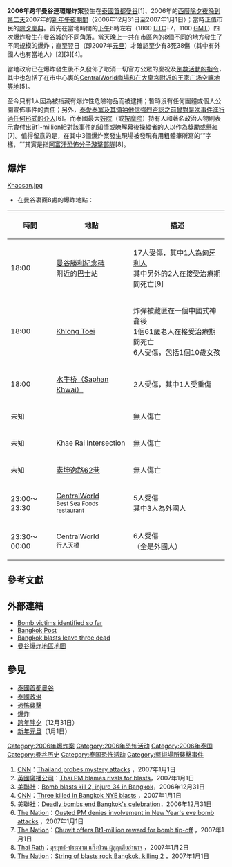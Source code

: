 **2006年跨年曼谷連環爆炸案**發生在[泰國](../Page/泰國.md "wikilink")[首都](../Page/首都.md "wikilink")[曼谷](../Page/曼谷.md "wikilink")\[1\]、2006年的[西曆除夕夜晚到第二天](../Page/西曆除夕.md "wikilink")2007年的[新年午夜期間](../Page/新年.md "wikilink")（2006年12月31日至2007年1月1日）；當時正值市民的[除夕慶典](../Page/除夕.md "wikilink")。首先在當地時間的[下午](../Page/下午.md "wikilink")6時左右（1800
[UTC](../Page/UTC.md "wikilink")+7，1100
[GMT](../Page/GMT.md "wikilink")）四次爆炸發生在曼谷城的不同角落。當天晚上一共在市區內的8個不同的地方發生了不同規模的爆炸；直至翌日（即2007年[元旦](../Page/元旦.md "wikilink")）才確認至少有3死38傷（其中有外國人也有當地人）\[2\]\[3\]\[4\]。

當地政府已在爆炸發生後不久發佈了取消一切官方公眾的慶祝及[倒數活動的指令](../Page/倒數.md "wikilink")，其中也包括了在市中心裏的[CentralWorld商場和在](../Page/中央世界商業中心.md "wikilink")[大皇宮附近的](../Page/曼谷大皇宮.md "wikilink")[王家广场空曠地等地](../Page/王家广场.md "wikilink")\[5\]。

至今只有1人因為被指藏有爆炸性危險物品而被逮捕；暫時沒有任何團體或個人公開宣佈事件的責任；另外，[泰愛泰黨及其領袖](../Page/泰愛泰黨.md "wikilink")[他信強烈否認之前曾對是次事件進行過任何形式的介入](../Page/塔克辛·欽那瓦.md "wikilink")\[6\]。而泰國最大[妓院](../Page/妓院.md "wikilink")（或[按摩院](../Page/按摩院.md "wikilink")）持有人和著名政治人物則表示會付出Bt1-million給對該事件的知情或瞭解幕後操縱者的人以作為獎勵或懸紅\[7\]。值得留意的是，在其中3個爆炸案發生現場被發現有用粗體筆所寫的“”字樣，“”其實是指[阿富汗恐怖分子游擊部隊](../Page/阿富汗.md "wikilink")\[8\]。

## 爆炸

[Khaosan.jpg](https://zh.wikipedia.org/wiki/File:Khaosan.jpg "fig:Khaosan.jpg")

  - 在曼谷裏面8處的爆炸地點：

<table>
<thead>
<tr class="header">
<th><p>時間</p></th>
<th><p>地點</p></th>
<th><p>描述</p></th>
</tr>
</thead>
<tbody>
<tr class="odd">
<td><p>18:00</p></td>
<td><p><a href="../Page/勝利紀念碑.md" title="wikilink">曼谷勝利紀念碑</a><br />
附近的<a href="../Page/巴士站.md" title="wikilink">巴士站</a></p></td>
<td><p>17人受傷，其中1人為<a href="../Page/匈牙利.md" title="wikilink">匈牙利人</a><br />
其中另外的2人在接受治療期間死亡[9]</p></td>
</tr>
<tr class="even">
<td><p>18:00</p></td>
<td><p><a href="../Page/空堤縣.md" title="wikilink">Khlong Toei</a></p></td>
<td><p>炸彈被藏匿在一個中國式神龕後<br />
1個61歲老人在接受治療期間死亡<br />
6人受傷，包括1個10歲女孩</p></td>
</tr>
<tr class="odd">
<td><p>18:00</p></td>
<td><p><a href="../Page/水牛桥.md" title="wikilink">水牛桥（Saphan Khwai）</a></p></td>
<td><p>2人受傷，其中1人受重傷</p></td>
</tr>
<tr class="even">
<td><p>未知</p></td>
<td></td>
<td><p>無人傷亡</p></td>
</tr>
<tr class="odd">
<td><p>未知</p></td>
<td><p>Khae Rai Intersection</p></td>
<td><p>無人傷亡</p></td>
</tr>
<tr class="even">
<td><p>未知</p></td>
<td><p><a href="../Page/素坤逸路.md" title="wikilink">素坤逸路62巷</a></p></td>
<td><p>無人傷亡</p></td>
</tr>
<tr class="odd">
<td><p>23:00～23:30</p></td>
<td><p><a href="../Page/中央世界商業中心.md" title="wikilink">CentralWorld</a><br />
<small>Best Sea Foods restaurant</small></p></td>
<td><p>5人受傷<br />
其中3人為外國人</p></td>
</tr>
<tr class="even">
<td><p>23:30～00:00</p></td>
<td><p>CentralWorld<br />
<small>行人天橋</small></p></td>
<td><p>6人受傷<br />
（全是外國人）</p></td>
</tr>
</tbody>
</table>

<div style="text-align: center;">

<small></small>

</div>

## 參考文獻

<references/>

## 外部連結

  - [Bomb victims identified so
    far](https://web.archive.org/web/20070106202540/http://www.nationmultimedia.com/2006/12/31/headlines/headlines_30023004.php)
  - [Bangkok
    Post](http://www.bangkokpost.com/breaking_news/breakingnews.php?id=115636)
  - [Bangkok blasts leave three
    dead](http://news.bbc.co.uk/2/hi/asia-pacific/6221177.stm)
  - [曼谷爆炸地區地圖](http://newsimg.bbc.co.uk/media/images/42401000/gif/_42401971_thailand_bangkok.gif)

## 參見

  - [泰國](../Page/泰國.md "wikilink")[首都](../Page/首都.md "wikilink")[曼谷](../Page/曼谷.md "wikilink")
  - [泰國政治](../Page/泰國政治.md "wikilink")
  - [恐怖襲擊](../Page/恐怖襲擊.md "wikilink")
  - [爆炸](../Page/爆炸.md "wikilink")
  - [跨年](../Page/跨年.md "wikilink")[除夕](../Page/除夕.md "wikilink")（12月31日）
  - [新年](../Page/新年.md "wikilink")[元旦](../Page/元旦.md "wikilink")（1月1日）

[Category:2006年爆炸案](https://zh.wikipedia.org/wiki/Category:2006年爆炸案 "wikilink")
[Category:2006年恐怖活动](https://zh.wikipedia.org/wiki/Category:2006年恐怖活动 "wikilink")
[Category:2006年泰国](https://zh.wikipedia.org/wiki/Category:2006年泰国 "wikilink")
[Category:曼谷历史](https://zh.wikipedia.org/wiki/Category:曼谷历史 "wikilink")
[Category:泰国恐怖活动](https://zh.wikipedia.org/wiki/Category:泰国恐怖活动 "wikilink")
[Category:藝術場所襲擊事件](https://zh.wikipedia.org/wiki/Category:藝術場所襲擊事件 "wikilink")

1.  [CNN](../Page/有線電視新聞網.md "wikilink")：[Thailand probes mystery
    attacks](http://www.cnn.com/2007/WORLD/asiapcf/01/01/thailand.blasts.reut/index.html)
    ，2007年1月1日
2.  [英國廣播公司](../Page/英國廣播公司.md "wikilink")：[Thai PM blames rivals for
    blasts](http://news.bbc.co.uk/2/hi/asia-pacific/6222013.stm)，2007年1月1日
3.  [美聯社](../Page/美聯社.md "wikilink")：[Bomb blasts kill 2, injure 34 in
    Bangkok](http://www.chron.com/disp/story.mpl/front/4436322.html)，2006年12月31日
4.  [CNN](../Page/有線電視新聞網.md "wikilink")：[Three killed in Bangkok NYE
    blasts](http://www.cnn.com/2007/WORLD/asiapcf/01/01/thailand.blasts.ap/index.html)
    ，2007年1月1日
5.  美聯社：[Deadly bombs end Bangkok's
    celebration](http://www.chron.com/disp/story.mpl/ap/world/4437212.html)，2006年12月31日
6.  [The Nation](../Page/The_Nation.md "wikilink")：[Ousted PM denies
    involvement in New Year's eve bomb
    attacks](http://nationmultimedia.com/2007/01/01/headlines/headlines_30023046.php)
    ，2007年1月1日
7.  [The Nation](../Page/The_Nation.md "wikilink")：[Chuwit offers
    Bt1-million reward for bomb
    tip-off](http://nationmultimedia.com/2007/01/01/headlines/headlines_30023059.php)
    ，2007年1月1日
8.  [Thai Rath](../Page/Thai_Rath.md "wikilink")：[สุรยุทธ์-ประณาม
    แก๊งป่วน
    ผู้สูญเสียอํานาจ](http://www.thairath.co.th/offline.php?section=hotnews&content=32064)
    ，2007年1月2日
9.  [The Nation](../Page/The_Nation.md "wikilink")：[String of blasts
    rock Bangkok,
    killing 2](http://nationmultimedia.com/2007/01/01/headlines/headlines_30023013.php)
    ，2007年1月1日